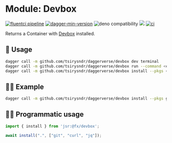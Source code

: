 # Module: Devbox

[![fluentci pipeline](https://shield.fluentci.io/x/devbox)](https://pkg.fluentci.io/devbox)
[![dagger-min-version](https://shield.fluentci.io/dagger/v0.11.7)](https://dagger.io)
![deno compatibility](https://shield.deno.dev/deno/^1.41)
[![](https://jsr.io/badges/@fx/devbox)](https://jsr.io/@fx/devbox)
[![ci](https://github.com/tsirysndr/daggerverse/actions/workflows/ci.yml/badge.svg)](https://github.com/tsirysndr/daggerverse/actions/workflows/ci.yml)

Returns a Container with [Devbox](https://www.jetpack.io/devbox) installed.

## 🚀 Usage

```sh
dagger call -m github.com/tsirysndr/daggerverse/devbox dev terminal
dagger call -m github.com/tsirysndr/daggerverse/devbox run --command <command> --src <source> terminal
dagger call -m github.com/tsirysndr/daggerverse/devbox install --pkgs <packages> terminal
```

## 🧑‍🔬 Example

```sh
dagger call -m github.com/tsirysndr/daggerverse/devbox install --pkgs git,curl terminal
```

## 🧑‍💻 Programmatic usage

```typescript
import { install } from 'jsr:@fx/devbox';

await install(".", ["git", "curl", "jq"]);
```
